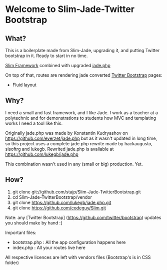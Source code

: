 Welcome to Slim-Jade-Twitter Bootstrap
===

What?
---

This is a boilerplate made from Slim-Jade, upgrading it, and putting Twitter bootstrap in it. Ready to start in no time.

[Slim Framework](http://www.slimframework.com/) combined with upgraded [jade.php](https://github.com/lukegb/jade.php) 

On top of that, routes are rendering jade converted [Twitter Bootstrap](https://github.com/twitter/bootstrap) pages:
* Fluid layout


Why?
---

I need a small and fast framework, and I like Jade. I work as a teacher at a polytechnic and for demonstrations to students how MVC and 
templating works I need a tool like this.

Originally jade.php was made by Konstantin Kudryashov on https://github.com/everzet/jade.php 
but as it wasn't updated in long time, so this project uses a complete jade.php rewrite made by 
hackaugusto, sisoftrg and lukegb. 
Rewrited jade.php is avaliable at https://github.com/lukegb/jade.php

This combination wasn't used in any (small or big) production. Yet.


How?
---

1. git clone git://github.com/stajp/Slim-Jade-TwitterBootstrap.git
2. cd Slim-Jade-TwitterBootstrap/vendor
3. git clone https://github.com/lukegb/jade.php.git
4. git clone https://github.com/codeguy/Slim.git

Note: any [Twitter Bootstrap] (https://github.com/twitter/bootstrap) updates you should make by hand :(

Important files:

- bootstrap.php : All the app configuration happens here
- index.php : All your routes live here


All respective licences are left with vendors files (Bootstrap's is in CSS folder)
